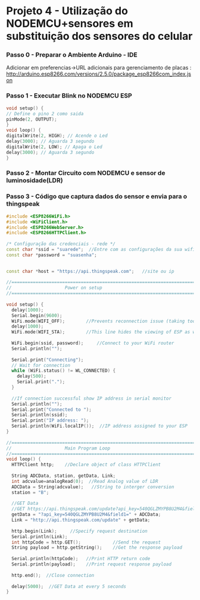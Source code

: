 # Projeto 4 - Utilização do NODEMCU+sensores em substituição dos sensores do celular
### Passo 0 - Preparar o Ambiente Arduino - IDE
Adicionar em preferencias->URL adicionais para gerenciamento de placas : http://arduino.esp8266.com/versions/2.5.0/package_esp8266com_index.json


### Passo 1 - Executar Blink no NODEMCU ESP 
```C++
void setup() {
// Define o pino 2 como saida
pinMode(2, OUTPUT);
}
void loop() {
digitalWrite(2, HIGH); // Acende o Led
delay(3000); // Aguarda 3 segundo
digitalWrite(2, LOW); // Apaga o Led
delay(3000); // Aguarda 3 segundo
}
```

### Passo 2 - Montar Circuito com NODEMCU e sensor de luminosidade(LDR)

### Passo 3 - Código que captura dados do sensor e envia para o thingspeak

```c++
#include <ESP8266WiFi.h>
#include <WiFiClient.h> 
#include <ESP8266WebServer.h>
#include <ESP8266HTTPClient.h>
 
/* Configuração das credenciais - rede */
const char *ssid = "suarede";  //Entre com as configurações da sua wifi
const char *password = "suasenha";
 

const char *host = "https://api.thingspeak.com";   //site ou ip
 
//=======================================================================
//                    Power on setup
//=======================================================================
 
void setup() {
  delay(1000);
  Serial.begin(9600);
  WiFi.mode(WIFI_OFF);        //Prevents reconnection issue (taking too long to connect)
  delay(1000);
  WiFi.mode(WIFI_STA);        //This line hides the viewing of ESP as wifi hotspot
  
  WiFi.begin(ssid, password);     //Connect to your WiFi router
  Serial.println("");
 
  Serial.print("Connecting");
  // Wait for connection
  while (WiFi.status() != WL_CONNECTED) {
    delay(500);
    Serial.print(".");
  }
 
  //If connection successful show IP address in serial monitor
  Serial.println("");
  Serial.print("Connected to ");
  Serial.println(ssid);
  Serial.print("IP address: ");
  Serial.println(WiFi.localIP());  //IP address assigned to your ESP
}
 
//=======================================================================
//                    Main Program Loop
//=======================================================================
void loop() {
  HTTPClient http;    //Declare object of class HTTPClient
 
  String ADCData, station, getData, Link;
  int adcvalue=analogRead(0);  //Read Analog value of LDR
  ADCData = String(adcvalue);   //String to interger conversion
  station = "B";
 
  //GET Data
  //GET https://api.thingspeak.com/update?api_key=540QGLZMYPB8U2M4&field1=0
  getData = "?api_key=540QGLZMYPB8U2M4&field1=" + ADCData; 
  Link = "http://api.thingspeak.com/update" + getData;
  
  http.begin(Link);     //Specify request destination
  Serial.println(Link); 
  int httpCode = http.GET();            //Send the request
  String payload = http.getString();    //Get the response payload
 
  Serial.println(httpCode);   //Print HTTP return code
  Serial.println(payload);    //Print request response payload
 
  http.end();  //Close connection
  
  delay(5000);  //GET Data at every 5 seconds
}
```
